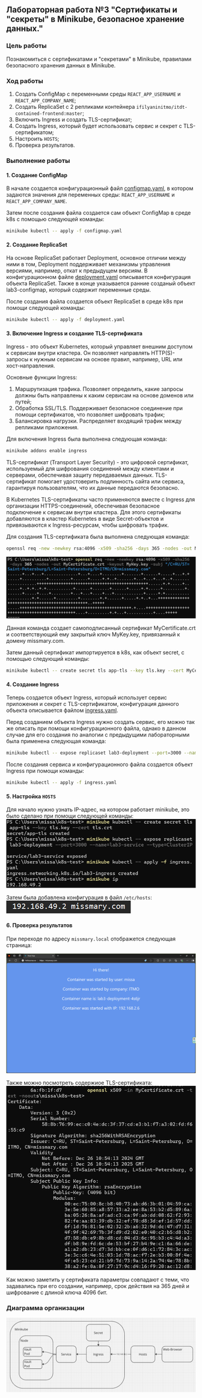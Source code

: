 ## Лабораторная работа №3 "Сертификаты и "секреты" в Minikube, безопасное хранение данных."

### Цель работы

Познакомиться с сертификатами и "секретами" в Minikube, правилами безопасного хранения данных в Minikube.

### Ход работы

1. Создать ConfigMap с переменными среды `REACT_APP_USERNAME` и `REACT_APP_COMPANY_NAME`;
2. Создать ReplicaSet с 2 репликами контейнера `ifilyaninitmo/itdt-contained-frontend:master`;
3. Включить Ingress и создать TLS-сертификат;
4. Создать Ingress, который будет использовать сервис и секрет с TLS-сертификатом;
5. Настроить `HOSTS`;
6. Проверка результатов.

### Выполнение работы

#### 1. Создание ConfigMap

В начале создается конфигурационный файл [configmap.yaml](./configmap.yaml), в котором задаются значения для переменных среды: `REACT_APP_USERNAME` и `REACT_APP_COMPANY_NAME`.

Затем после создания файла создается сам объект ConfigMap в среде k8s с помощью следующей команды:

```bash
minikube kubectl -- apply -f configmap.yaml
```

#### 2. Создание ReplicaSet

На основе ReplicaSet работает Deployment, основное отличии между ними в том, Deployment поддерживает механизмы управления версиями, например, откат к предыдущем версиям. В конфигурационном файле [deployment.yaml](./deployment.yaml) описывается конфигурация объекта ReplicaSet. Также в конце указывается ранние созданый объект lab3-configmap, который содержит переменные среды.

После создания файла создается объект ReplicaSet в среде k8s при помощи следующей команды:

```bash
minikube kubectl -- apply -f deployment.yaml
```

#### 3. Включение Ingress и создание TLS-сертификата

Ingress - это объект Kubernetes, который управляет внешним доступом к сервисам внутри кластера. Он позволяет направлять HTTP(S)-запросы к нужным сервисам на основе правил, например, URL или хост-направления.

Основные функции Ingress:

1. Маршрутизация трафика. Позволяет определить, какие запросы должны быть направлены к каким сервисам на основе доменов или путей;
2. Обработка SSL/TLS. Поддерживает безопасное соединение при помощи сертификатов, что позволяет шифровать трафик;
3. Балансировка нагрузки. Распределяет входящий трафик между репликами приложения.

Для включения Ingress была выполнена следующая команда:

```bash
minikube addons enable ingress
```

TLS-сертификат (Transport Layer Security) - это цифровой сертификат, используемый для шифрования соединений между клиентами и серверами, обеспечивая защиту передаваемых данных. TLS-сертификат помогает удостоверить подлинность сайта или сервиса, гарантируя пользователям, что их данные передаются безопасно.

В Kubernetes TLS-сертификаты часто применяются вместе с Ingress для организации HTTPS-соединений, обеспечивая безопасное подключение к сервисам внутри кластера. Для этого сертификаты добавляются в кластер Kubernetes в виде Secret-объектов и привязываются к Ingress-ресурсам, чтобы шифровать трафик.

Для создания TLS-сертификата была выполнена следующая команда:

```bash
openssl req -new -newkey rsa:4096 -x509 -sha256 -days 365 -nodes -out MyCertificate.crt -keyout MyKey.key -subj "/CN=missmary.com"
```

![image](open_ssl.png)

Данная команда создает самоподписанный сертификат MyCertificate.crt и соответствующий ему закрытый ключ MyKey.key, привязанный к домену missmary.com.

Затем данный сертификат импортируется в k8s, как объект secret, с помощью следующий команды:

```bash
minikube kubectl -- create secret tls app-tls --key tls.key --cert MyCertificate.crt
```

#### 4. Создание Ingress

Теперь создается объект Ingress, который использует сервис приложения и секрет с TLS-сертификатом, конфигурация данного объекта описывается файлом [ingress.yaml](ingress.yaml).

Перед созданием объекта Ingress нужно создать сервис, его можно так же описать при помощи конфигурационного файла, однако в данном случае для его создания по аналогии с предыдущими лабораторными была применена следующая команда:

```bash
minikube kubectl -- expose replicaset lab3-deployment --port=3000 --name=lab3-service --type=ClusterIP
```

После создания сервиса и конфигурационного файла создается объект Ingress при помощи команды:

```bash
minikube kubectl -- apply -f ingress.yaml
```

#### 5. Настройка `HOSTS`

Для начало нужно узнать IP-адрес, на котором работает minikube, это было сделано при помощи следующей команды: \
![image](img1.png)

Затем была добавлена конфигурация в файл `/etc/hosts`: \
![image](img2.png)

#### 6. Проверка результатов

При переходе по адресу `missmary.local` отображется следующая страница:

<!-- ![image](head.png) -->

![image](site.png)

Также можно посмотреть содержиое TLS-сертификата:
![image](img3.png)

Как можно заметить у сертификата параметры совпадают с теми, что задавались при его создании, например, срок действия на 365 дней и шифрование с длиной ключа 4096 бит.

### Диаграмма организации

![image](diag.png)
